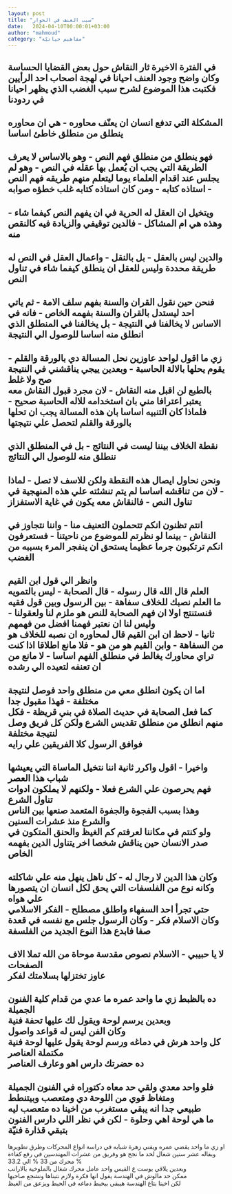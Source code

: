 ```yaml
---
layout: post
title: "سبب العنف في الحوار"
date:   2024-04-10T00:00:01+03:00
author: "mahmoud"
category: "مفاهيم حياتيّة"
---
```



في الفترة الاخيرة ثار النقاش حول بعض القضايا
الحساسة  
وكان واضح وجود العنف احيانا في لهجة اصحاب احد
الرأيين  
فكتبت هذا الموضوع لشرح سبب الغضب الذي يظهر احيانا في
ردودنا  
-  
المشكلة التي تدفع انسان ان يعنّف محاوره - هي ان محاوره
ينطلق من منطلق خاطئ اساسا  
-  
فهو ينطلق من منطلق فهم النص - وهو بالاساس لا يعرف
الطريقة التي يجب ان يُعمل بها عقله في النص - وهو لم يجلس عند اقدام
العلماء يوما ليتعلم منهم طريقه فهم النص - استاذه كتابه - ومن كان استاذه
كتابه غلب خطؤه صوابه  
-  
ويتخيل ان العقل له الحرية في ان يفهم النص كيفما شاء -
وهذه هي ام المشاكل - فالدين توقيفي والزيادة فيه كالنقص منه  
-  
والدين ليس بالعقل - بل بالنقل - واعمال العقل في النص له
طريقة محددة وليس للعقل ان ينطلق كيفما شاء في تناول النص  
-  
فنحن حين نقول القران والسنة بفهم سلف الامة - ثم ياتي احد
ليستدل بالقران والسنة بفهمه الخاص - فانه في الاساس لا يخالفنا في
النتيجة - بل يخالفنا في المنطلق الذي انطلق منه اساسا للوصول الي
النتيجة  
-  
زي ما اقول لواحد عاوزين نحل المسالة دي بالورقة والقلم -
يقوم يحلها بالالة الحاسبة - وبعدين ييجي يناقشني في النتيجة صح ولا
غلط  
بالطبع لن اقبل منه النقاش - لان مجرد قبول النقاش معه
يعتبر اعترافا مني بان استخدامه للاله الحاسبة صحيح - فلماذا كان التنبيه
اساسا بان هذه المسالة يجب ان تحلها بالورقة والقلم لتحصل علي
نتيجتها  
-  
نقطة الخلاف بيننا ليست في النتائج - بل في المنطلق الذي
ننطلق منه للوصول الي النتائج  
-  
ونحن نحاول ايصال هذه النقطة ولكن للاسف لا تصل - لماذا -
لان من تناقشه اساسا لم يتم تنشئته علي هذه المنهجية في تناول النص -
فالنقاش معه يكون في غاية الاستفزاز  
-  
انتم تظنون انكم تتحملون التعنيف منا - واننا نتجاوز في
النقاش - بينما لو نظرتم للموضوع من ناحيتنا - فستعرفون انكم ترتكبون جرما
عظيما يستحق ان ينفجر المرء بسببه من الغضب  
-  
وانظر الي قول ابن القيم  
العلم قال الله قال رسوله - قال الصحابة - ليس
بالتمويه  
ما العلم نصبك للخلاف سفاهة - بين الرسول وبين قول
فقيه  
فنستنتج اولا ان فهم الصحابة للنص هو ملزم لنا ولعقولنا -
وليس لنا ان نعتبر فهمنا افضل من فهمهم  
ثانيا - لاحظ ان ابن القيم قال لمحاوره ان نصبه للخلاف هو
من السفاهة - وابن القيم هو من هو - فلا مانع
اطلاقا اذا كنت تراي محاورك يغالط في منطلق الفهم اساسا - لا مانع من ان
تعنفه لتعيده الي رشده  
-  
اما ان يكون انطلق معي من منطلق واحد فوصل لنتيجة مختلفة -
فهذا مقبول جدا  
كما فعل الصحابة في حديث الصلاة في بني قريظة - فكل منهم
انطلق من منطلق تقديس الشرع ولكن كل فريق وصل لنتيجة مختلفة  
فوافق الرسول كلا الفريقين علي رايه  
-  
واخيرا - اقول واكرر ثانية اننا نتخيل الماساة التي يعيشها
شباب هذا العصر  
فهم يحرصون علي الشرع فعلا - ولكنهم لا يملكون ادوات تناول
الشرع  
وهذا بسبب الفجوة والجفوة المتعمد صنعها بين الناس والشرع
منذ عشرات السنين  
ولو كنتم في مكاننا لعرفتم كم الغيظ والحنق المتكون في صدر
الانسان حين يناقش شخصا اخر يتناول الدين بفهمه الخاص  
-  
وكان هذا الدين لا رجال له - كل ناهل ينهل منه علي
شاكلته  
وكانه نوع من الفلسفات التي يحق لكل انسان ان يتصورها علي
هواه  
حتي تجرأ احد السفهاء واطلق مصطلح - الفكر
الاسلامي  
وكان الاسلام فكر - وكان الرسول جلس مع نفسه في قعدة صفا
فابدع هذا النوع الجديد من الفلسفة  
-  
لا يا حبيبي - الاسلام نصوص مقدسة موحاة من الله تملا الاف
الصفحات  
عاوز تختزلها بسلامتك لفكر  
-  
ده بالظبط زي ما واحد عمره ما عدي من قدام كلية الفنون
الجميلة  
وبعدين يرسم لوحة ويقول لك عليها تحفة فنية  
وكان الفن ليس له قواعد واصول  
كل واحد هرش في دماغه ورسم لوحة يقول عليها لوحة فنية
مكتملة العناصر  
ده حضرتك دارس اهو وعارف العناصر  
-  
فلو واحد معدي ولقي حد معاه دكتوراه في الفنون
الجميلة  
ومتغاظ قوي من اللوحة دي ومتعصب وبيتنطط  
طبيعي جدا انه يبقي مستغرب من اخينا ده متعصب ليه  
ما هي لوحة اهي وحلوة - لكن في نظر اللي دارس الفنون بتبقي
قذارة فنيّة  
-  
او زي ما واحد يقضي عمره ويفني زهرة شبابه في دراسة انواع
المحركات وطرق تطويرها  
وبقاله عشر سنين شغال لحد ما نجح هو وفريق من عشرات
المهندسين في رفع كفاءة محرك من 33 % الي 33.2 %  
وبعدين يلاقي بوست ع الفيس واحد عامل محرك شغال بالملوخية
بالارانب  
ممكن حد مالوش في الهندسة يقول انها فكرة ولازم نتبناها
ونشجع صاحبها  
لكن اخينا بتاع الهندسة هيبقي بيخبط دماغه في الحيط ويزعق
من الغيظ
